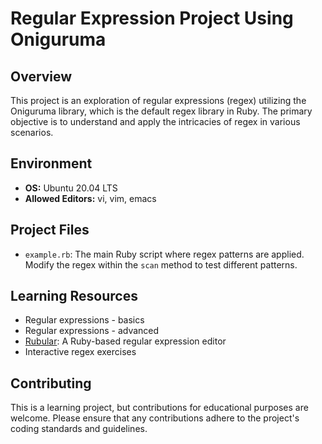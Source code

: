 # Regular Expression Project Using Oniguruma

## Overview
This project is an exploration of regular expressions (regex) utilizing the Oniguruma library, which is the default regex library in Ruby. The primary objective is to understand and apply the intricacies of regex in various scenarios.

## Environment
- **OS:** Ubuntu 20.04 LTS
- **Allowed Editors:** vi, vim, emacs

## Project Files
- `example.rb`: The main Ruby script where regex patterns are applied. Modify the regex within the `scan` method to test different patterns.

## Learning Resources
- Regular expressions - basics
- Regular expressions - advanced
- [Rubular](https://rubular.com/): A Ruby-based regular expression editor
- Interactive regex exercises

## Contributing
This is a learning project, but contributions for educational purposes are welcome. Please ensure that any contributions adhere to the project's coding standards and guidelines.

